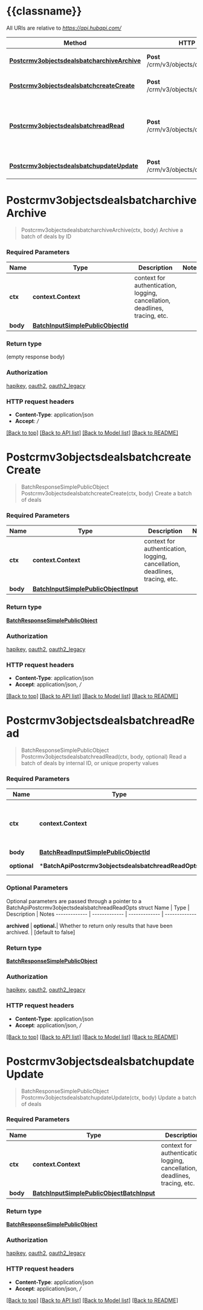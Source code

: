 # {{classname}}

All URIs are relative to *https://api.hubapi.com/*

Method | HTTP request | Description
------------- | ------------- | -------------
[**Postcrmv3objectsdealsbatcharchiveArchive**](BatchApi.md#Postcrmv3objectsdealsbatcharchiveArchive) | **Post** /crm/v3/objects/deals/batch/archive | Archive a batch of deals by ID
[**Postcrmv3objectsdealsbatchcreateCreate**](BatchApi.md#Postcrmv3objectsdealsbatchcreateCreate) | **Post** /crm/v3/objects/deals/batch/create | Create a batch of deals
[**Postcrmv3objectsdealsbatchreadRead**](BatchApi.md#Postcrmv3objectsdealsbatchreadRead) | **Post** /crm/v3/objects/deals/batch/read | Read a batch of deals by internal ID, or unique property values
[**Postcrmv3objectsdealsbatchupdateUpdate**](BatchApi.md#Postcrmv3objectsdealsbatchupdateUpdate) | **Post** /crm/v3/objects/deals/batch/update | Update a batch of deals

# **Postcrmv3objectsdealsbatcharchiveArchive**
> Postcrmv3objectsdealsbatcharchiveArchive(ctx, body)
Archive a batch of deals by ID

### Required Parameters

Name | Type | Description  | Notes
------------- | ------------- | ------------- | -------------
 **ctx** | **context.Context** | context for authentication, logging, cancellation, deadlines, tracing, etc.
  **body** | [**BatchInputSimplePublicObjectId**](BatchInputSimplePublicObjectId.md)|  | 

### Return type

 (empty response body)

### Authorization

[hapikey](../README.md#hapikey), [oauth2](../README.md#oauth2), [oauth2_legacy](../README.md#oauth2_legacy)

### HTTP request headers

 - **Content-Type**: application/json
 - **Accept**: */*

[[Back to top]](#) [[Back to API list]](../README.md#documentation-for-api-endpoints) [[Back to Model list]](../README.md#documentation-for-models) [[Back to README]](../README.md)

# **Postcrmv3objectsdealsbatchcreateCreate**
> BatchResponseSimplePublicObject Postcrmv3objectsdealsbatchcreateCreate(ctx, body)
Create a batch of deals

### Required Parameters

Name | Type | Description  | Notes
------------- | ------------- | ------------- | -------------
 **ctx** | **context.Context** | context for authentication, logging, cancellation, deadlines, tracing, etc.
  **body** | [**BatchInputSimplePublicObjectInput**](BatchInputSimplePublicObjectInput.md)|  | 

### Return type

[**BatchResponseSimplePublicObject**](BatchResponseSimplePublicObject.md)

### Authorization

[hapikey](../README.md#hapikey), [oauth2](../README.md#oauth2), [oauth2_legacy](../README.md#oauth2_legacy)

### HTTP request headers

 - **Content-Type**: application/json
 - **Accept**: application/json, */*

[[Back to top]](#) [[Back to API list]](../README.md#documentation-for-api-endpoints) [[Back to Model list]](../README.md#documentation-for-models) [[Back to README]](../README.md)

# **Postcrmv3objectsdealsbatchreadRead**
> BatchResponseSimplePublicObject Postcrmv3objectsdealsbatchreadRead(ctx, body, optional)
Read a batch of deals by internal ID, or unique property values

### Required Parameters

Name | Type | Description  | Notes
------------- | ------------- | ------------- | -------------
 **ctx** | **context.Context** | context for authentication, logging, cancellation, deadlines, tracing, etc.
  **body** | [**BatchReadInputSimplePublicObjectId**](BatchReadInputSimplePublicObjectId.md)|  | 
 **optional** | ***BatchApiPostcrmv3objectsdealsbatchreadReadOpts** | optional parameters | nil if no parameters

### Optional Parameters
Optional parameters are passed through a pointer to a BatchApiPostcrmv3objectsdealsbatchreadReadOpts struct
Name | Type | Description  | Notes
------------- | ------------- | ------------- | -------------

 **archived** | **optional.**| Whether to return only results that have been archived. | [default to false]

### Return type

[**BatchResponseSimplePublicObject**](BatchResponseSimplePublicObject.md)

### Authorization

[hapikey](../README.md#hapikey), [oauth2](../README.md#oauth2), [oauth2_legacy](../README.md#oauth2_legacy)

### HTTP request headers

 - **Content-Type**: application/json
 - **Accept**: application/json, */*

[[Back to top]](#) [[Back to API list]](../README.md#documentation-for-api-endpoints) [[Back to Model list]](../README.md#documentation-for-models) [[Back to README]](../README.md)

# **Postcrmv3objectsdealsbatchupdateUpdate**
> BatchResponseSimplePublicObject Postcrmv3objectsdealsbatchupdateUpdate(ctx, body)
Update a batch of deals

### Required Parameters

Name | Type | Description  | Notes
------------- | ------------- | ------------- | -------------
 **ctx** | **context.Context** | context for authentication, logging, cancellation, deadlines, tracing, etc.
  **body** | [**BatchInputSimplePublicObjectBatchInput**](BatchInputSimplePublicObjectBatchInput.md)|  | 

### Return type

[**BatchResponseSimplePublicObject**](BatchResponseSimplePublicObject.md)

### Authorization

[hapikey](../README.md#hapikey), [oauth2](../README.md#oauth2), [oauth2_legacy](../README.md#oauth2_legacy)

### HTTP request headers

 - **Content-Type**: application/json
 - **Accept**: application/json, */*

[[Back to top]](#) [[Back to API list]](../README.md#documentation-for-api-endpoints) [[Back to Model list]](../README.md#documentation-for-models) [[Back to README]](../README.md)

